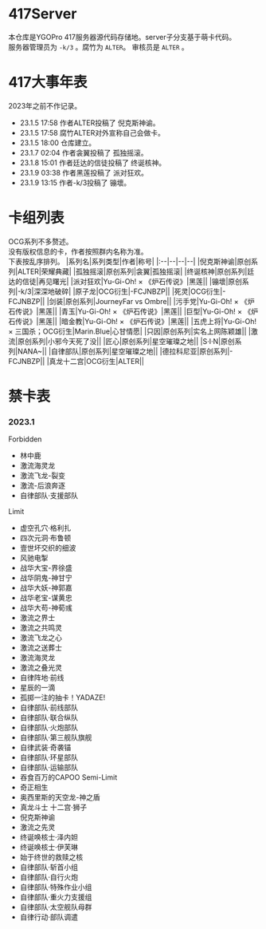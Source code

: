 # 417Server
本仓库是YGOPro 417服务器源代码存储地。server子分支基于萌卡代码。  
服务器管理员为 `-k/3` 。腐竹为 `ALTER`。 审核员是 `ALTER` 。
# 417大事年表
2023年之前不作记录。
+ 23.1.5 17:58 作者ALTER投稿了 倪克斯神谕。 
+ 23.1.5 17:58 腐竹ALTER对外宣称自己会做卡。 
+ 23.1.5 18:00 仓库建立。
+ 23.1.7 02:04 作者衾翼投稿了 孤独摇滚。
+ 23.1.8 15:01 作者廷达的信徒投稿了 终诞核神。
+ 23.1.9 03:38 作者黑莲投稿了 派对狂欢。
+ 23.1.9 13:15 作者-k/3投稿了 镚壞。
# 卡组列表
OCG系列不多赘述。  
没有版权信息的卡，作者按照群内名称为准。  
下表按乱序排列。
|系列名|系列类型|作者|称号|
|:--|--|--|--|
|倪克斯神谕|原创系列|ALTER|荣耀典藏|
|孤独摇滚|原创系列|衾翼|孤独摇滚|
|终诞核神|原创系列|廷达的信徒|再见曙光|
|派对狂欢|Yu-Gi-Oh! × 《炉石传说》|黑莲||
|镚壞|原创系列|-k/3|深深地破碎|
|原子龙|OCG衍生|-FCJNBZP||
|死灵|OCG衍生|-FCJNBZP||
|剑装|原创系列|JourneyFar vs Ombre||
|污手党|Yu-Gi-Oh! × 《炉石传说》|黑莲||
|青玉|Yu-Gi-Oh! × 《炉石传说》|黑莲||
|巨型|Yu-Gi-Oh! × 《炉石传说》|黑莲||
|暗金教|Yu-Gi-Oh! × 《炉石传说》|黑莲||
|五虎上将|Yu-Gi-Oh! × 三国杀；OCG衍生|Marin.Blue|心甘情愿|
|只因|原创系列|实名上网陈颖雄||
|激流|原创系列|小邪今天死了没||
|匠心|原创系列|星空璀璨之地||
|S·I·N|原创系列|NANA~||
|自律部队|原创系列|星空璀璨之地||
|德拉科尼亚|原创系列|-FCJNBZP||
|真龙十二宫|OCG衍生|ALTER||
# 禁卡表
<div data-role="collapsible">
<h3>2023.1</h3>
<p>Forbidden<br>
<ul>
<li>林中鹿
<li>激流海灵龙
<li>激流飞龙-裂变
<li>激流-后浪奔逐
<li>自律部队·支援部队
</ul>
Limit<br>
<ul>
<li>虚空孔穴·格利扎
<li>四次元洞·布鲁顿
<li>壹世坏交织的细波
<li>风驰电掣
<li>战华大宝-界徐盛
<li>战华阴鬼-神甘宁
<li>战华大妖-神郭嘉
<li>战华老宝-谋黄忠
<li>战华大苟-神荀彧
<li>激流之界士
<li>激流之共鸣灵
<li>激流飞龙之心
<li>激流之送葬士
<li>激流海灵龙
<li>激流之叠光灵
<li>自律阵地·前线
<li>星辰的一滴
<li>孤掷一注的抽卡！YADAZE!
<li>自律部队·前线部队
<li>自律部队·联合纵队
<li>自律部队·火炮部队
<li>自律部队·第三舰队旗舰
<li>自律武装·奇袭锚
<li>自律部队·环星部队
<li>自律部队·运输部队
<li>吞食百万的CAPOO
Semi-Limit<br>
<li>奇正相生
<li>奥西里斯的天空龙-神之盾
<li>真龙斗士 十二宫·狮子
<li>倪克斯神谕
<li>激流之先灵
<li>终诞唤核士·泽内妲
<li>终诞唤核士·伊芙琳
<li>始于终世的救赎之核
<li>自律部队·斩首小组
<li>自律部队·自行火炮
<li>自律部队·特殊作业小组
<li>自律部队·重火力支援组
<li>自律部队·太空舰队母群
<li>自律行动·部队调遣</p>
</div>
